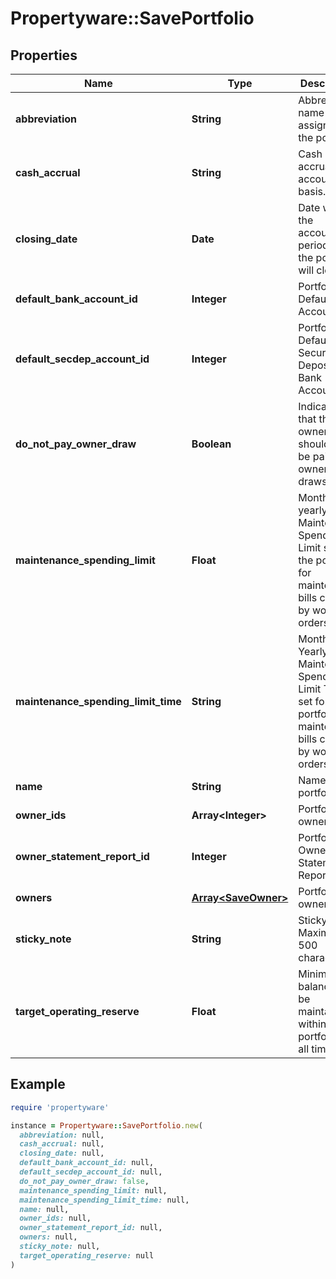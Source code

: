 # Propertyware::SavePortfolio

## Properties

| Name | Type | Description | Notes |
| ---- | ---- | ----------- | ----- |
| **abbreviation** | **String** | Abbreviated name assigned to the portfolio. |  |
| **cash_accrual** | **String** | Cash or accrual accounting basis. | [optional] |
| **closing_date** | **Date** | Date when the accounting period for the portfolio will close. | [optional] |
| **default_bank_account_id** | **Integer** | Portfolio Default Bank Account ID | [optional] |
| **default_secdep_account_id** | **Integer** | Portfolio Default Security Deposit Bank Account ID | [optional] |
| **do_not_pay_owner_draw** | **Boolean** | Indicates that the owner should not be paid owner draws. | [optional] |
| **maintenance_spending_limit** | **Float** | Monthly or yearly Maintenance Spending Limit set for the portfolio for maintenance bills created by work orders. | [optional] |
| **maintenance_spending_limit_time** | **String** | Monthly or Yearly Maintenance Spending Limit Time set for the portfolio for maintenance bills created by work orders. | [optional] |
| **name** | **String** | Name of the portfolio. |  |
| **owner_ids** | **Array&lt;Integer&gt;** | Portfolio owner Ids | [optional] |
| **owner_statement_report_id** | **Integer** | Portfolio Owner Statement Report ID | [optional] |
| **owners** | [**Array&lt;SaveOwner&gt;**](SaveOwner.md) | Portfolio owners. | [optional] |
| **sticky_note** | **String** | Sticky notes. Maximum 500 characters. | [optional] |
| **target_operating_reserve** | **Float** | Minimum balance to be maintained within the portfolio at all times. | [optional] |

## Example

```ruby
require 'propertyware'

instance = Propertyware::SavePortfolio.new(
  abbreviation: null,
  cash_accrual: null,
  closing_date: null,
  default_bank_account_id: null,
  default_secdep_account_id: null,
  do_not_pay_owner_draw: false,
  maintenance_spending_limit: null,
  maintenance_spending_limit_time: null,
  name: null,
  owner_ids: null,
  owner_statement_report_id: null,
  owners: null,
  sticky_note: null,
  target_operating_reserve: null
)
```

